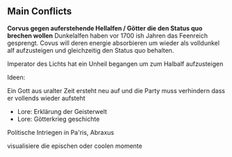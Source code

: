 
## Main Conflicts

**Corvus gegen auferstehende Hellalfen / Götter die den Status quo brechen wollen**
Dunkelalfen haben vor 1700 ish Jahren das Feenreich gesprengt.
Covus will deren energie absorbieren um wieder als volldunkel alf aufzusteigen und gleichzeitig den Status quo behalten.

Imperator des Lichts hat ein Unheil begangen um zum Halbalf aufzusteigen




Ideen:

Ein Gott aus uralter Zeit ersteht neu auf und die Party muss verhindern dass er vollends wieder aufsteht
- Lore: Erklärung der Geisterwelt
- Lore: Götterkrieg geschichte

Politische Intriegen in Pa'ris, Abraxus




visualisiere die epischen oder coolen momente

